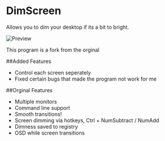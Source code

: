 DimScreen
=========

Allows you to dim your desktop if its a bit to bright.

![Preview](PREVIEW.png)

This program is a fork from the orginal

##Added Features
- Control each screen seperately
- Fixed certain bugs that made the program not work for me

##Orginal Features
- Multiple monitors
- Command line support
- Smooth transitions!
- Screen dimming via hotkeys, Ctrl + NumSubtract / NumAdd
- Dimness saved to registry
- OSD while screen transitions

